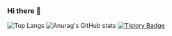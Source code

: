 ### Hi there 👋
![Top Langs](https://github-readme-stats.vercel.app/api/top-langs/?username=ihj04982&layout=compact&theme=dark)
![Anurag's GitHub stats](https://github-readme-stats.vercel.app/api?username=ihj04982&show_icons=true&theme=dark)
[![Tistory Badge](https://img.shields.io/badge/Study%20Blog-555263?style=flat&logoColor=white)]("chttps://dmnnmd.tistory.com/)

<!--
**ihj04982/ihj04982** is a ✨ _special_ ✨ repository because its `README.md` (this file) appears on your GitHub profile.

Here are some ideas to get you started:

- 🔭 I’m currently working on ...
- 🌱 I’m currently learning ...
- 👯 I’m looking to collaborate on ...
- 🤔 I’m looking for help with ...
- 💬 Ask me about ...
- 📫 How to reach me: ...
- 😄 Pronouns: ...
- ⚡ Fun fact: ...
-->
